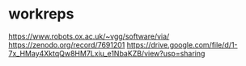 # workreps
https://www.robots.ox.ac.uk/~vgg/software/via/
https://zenodo.org/record/7691201
https://drive.google.com/file/d/1-7x_HMay4XktqQw8HM7Lxiu_e1NbaKZB/view?usp=sharing
